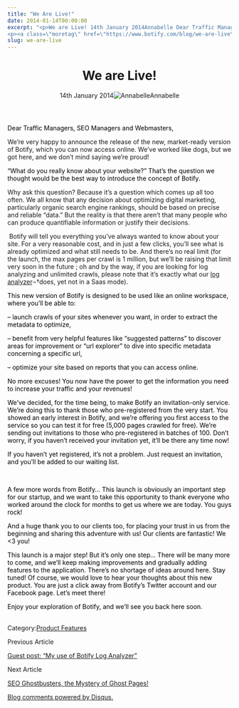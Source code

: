```yaml
---
title: "We Are Live!"
date: 2014-01-14T00:00:00
excerpt: "<p>We are Live! 14th January 2014Annabelle Dear Traffic Managers, SEO Managers and Webmasters, We&#8217;re very happy to announce the release of the new, market-ready version of Botify, which you can now access online. We&#8217;ve worked like dogs, but we got here, and we don&#8217;t mind saying we&#8217;re proud! &#8220;What do you really know about your&hellip; </p>
<p><a class=\"moretag\" href=\"https://www.botify.com/blog/we-are-live\">Read the full article</a></p>"
slug: we-are-live
---
```


<header class="text-center">
<h1 class="font-internacional font-regular normal text-header-one leading-header-one text-typography-accent-2">We are Live!</h1>
<div class="flex items-center justify-center my-3"><span class="mr-1 font-internacional font-regular normal text-base leading-none text-typography-primary-lighter">14th January 2014</span><img decoding="async" alt="Annabelle" class="rounded-full w-10 h-10" src="//images.ctfassets.net/tp56mevc46jo/2fCkDEsbiQSWGIkcWs40mG/e548033eda97a957ca690bdc814ed048/HS-PNG-100x100-Annabelle_Bouard.png"><span class="ml-1 font-internacional font-regular normal text-base leading-none text-typography-primary">Annabelle</span></div>
</header>
<p><span class="font-roboto font-regular normal text-base leading-none Markdown__Container"></span></p>
<p dir="ltr"><span style="color:#000000;background-color:transparent;font-style:normal;font-variant:normal;text-decoration:none;vertical-align:baseline;white-space:pre-wrap;">Dear Traffic Managers, SEO Managers and Webmasters,</span></p>
<p dir="ltr"><span style="background-color: transparent; white-space: pre-wrap;">We&#8217;re very happy to announce the release of the new, market-ready version of Botify, which you can now access online. We&#8217;ve worked like dogs, but we got here, and we don&#8217;t mind saying we&#8217;re proud!</span></p>
<p dir="ltr"><span style="color:#000000;background-color:transparent;font-style:normal;font-variant:normal;text-decoration:none;vertical-align:baseline;white-space:pre-wrap;">&#8220;What do you really know about your website?&#8221; That&#8217;s the question we thought would be the best way to introduce the concept of Botify.</span></p>
<p dir="ltr"><span style="background-color: transparent; white-space: pre-wrap;">Why ask this question? Because it&#8217;s a question which comes up all too often. We all know that any decision about optimizing digital marketing, particularly organic search engine rankings, should be based on precise and reliable &#8220;data.&#8221; But the reality is that there aren&#8217;t that many people who can produce quantifiable information or justify their decisions.</span></p>
<p dir="ltr"><span style="color:#000000;background-color:transparent;font-style:normal;font-variant:normal;text-decoration:none;vertical-align:baseline;white-space:pre-wrap;"> </span><span style="background-color: transparent; vertical-align: baseline; white-space: pre-wrap;">Botify will tell you everything you&#8217;ve always wanted to know about your site. For a very reasonable cost, and in just a few clicks, you&#8217;ll see what is already optimized and what still needs to be. And there&#8217;s no real limit (for the launch, the max pages per crawl is 1 million, but we&#8217;ll be raising that limit very soon in the future ; oh and by the way, if you are looking for log analyzing and unlimited crawls, please note that it&#8217;s exactly what our </span><a href="https://www.botify.com/log-analyzer/" target="_self" rel="noopener noreferrer">log analyzer</a>¬†<span style="background-color: transparent; vertical-align: baseline; white-space: pre-wrap;">does, yet not in a Saas mode).</span></p>
<p dir="ltr"><span style="color:#000000;background-color:transparent;font-style:normal;font-variant:normal;text-decoration:none;vertical-align:baseline;white-space:pre-wrap;">This new version of Botify is designed to be used like an online workspace, where you&#8217;ll be able to:</span></p>
<p dir="ltr"><span style="color:#000000;background-color:transparent;font-style:normal;font-variant:normal;text-decoration:none;vertical-align:baseline;white-space:pre-wrap;">&#8211; launch crawls of your sites whenever you want, in order to extract the metadata to optimize,</span></p>
<p dir="ltr"><span style="color:#000000;background-color:transparent;font-style:normal;font-variant:normal;text-decoration:none;vertical-align:baseline;white-space:pre-wrap;">&#8211; benefit from very helpful features like &#8220;suggested patterns&#8221; to discover areas for improvement or &#8220;url explorer&#8221; to dive into specific metadata concerning a specific url,</span></p>
<p dir="ltr"><span style="color:#000000;background-color:transparent;font-style:normal;font-variant:normal;text-decoration:none;vertical-align:baseline;white-space:pre-wrap;">&#8211; optimize your site based on reports that you can access online.</span></p>
<p dir="ltr"><span style="color:#000000;background-color:transparent;font-style:normal;font-variant:normal;text-decoration:none;vertical-align:baseline;white-space:pre-wrap;">No more excuses! You now have the power to get the information you need to increase your traffic and your revenues!</span></p>
<p dir="ltr"><span style="color:#000000;background-color:transparent;font-style:normal;font-variant:normal;text-decoration:none;vertical-align:baseline;white-space:pre-wrap;">We&#8217;ve decided, for the time being, to make Botify an invitation-only service. We&#8217;re doing this to thank those who pre-registered from the very start. You showed an early interest in Botify, and we&#8217;re offering you first access to the service so you can test it for free (5,000 pages crawled for free). We&#8217;re sending out invitations to those who pre-registered in batches of 100. Don&#8217;t worry, if you haven&#8217;t received your invitation yet, it&#8217;ll be there any time now!</span><span style="background-color: transparent; white-space: pre-wrap;"> </span></p>
<p dir="ltr"><span style="color:#000000;background-color:transparent;font-style:normal;font-variant:normal;text-decoration:none;vertical-align:baseline;white-space:pre-wrap;">If you haven&#8217;t yet registered, it&#8217;s not a problem. Just request an invitation, and you&#8217;ll be added to our waiting list.</span></p>
<p><b id="docs-internal-guid-323b11fb-8cc0-5729-f8b1-f7ca36ce480e"><br />
<span style="color:#000000;background-color:transparent;font-style:normal;font-variant:normal;text-decoration:none;vertical-align:baseline;white-space:pre-wrap;"></span></b></p>
<p dir="ltr"><span style="color:#000000;background-color:transparent;font-style:normal;font-variant:normal;text-decoration:none;vertical-align:baseline;white-space:pre-wrap;">A few more words from Botify&#8230; This launch is obviously an important step for our startup, and we want to take this opportunity to thank everyone who worked around the clock for months to get us where we are today. You guys rock!</span></p>
<p dir="ltr"><span style="color:#000000;background-color:transparent;font-style:normal;font-variant:normal;text-decoration:none;vertical-align:baseline;white-space:pre-wrap;">And a huge thank you to our clients too, for placing your trust in us from the beginning and sharing this adventure with us! Our clients are fantastic! We &lt;3 you!</span></p>
<p dir="ltr"><span style="color:#000000;background-color:transparent;font-style:normal;font-variant:normal;text-decoration:none;vertical-align:baseline;white-space:pre-wrap;">This launch is a major step! But it&#8217;s only one step&#8230; There will be many more to come, and we&#8217;ll keep making improvements and gradually adding features to the application. There&#8217;s no shortage of ideas around here. Stay tuned! Of course, we would love to hear your thoughts about this new product. You are just a click away from Botify&#8217;s Twitter account and our Facebook page. Let&#8217;s meet there!</span></p>
<p dir="ltr"><span style="color:#000000;background-color:transparent;font-style:normal;font-variant:normal;text-decoration:none;vertical-align:baseline;white-space:pre-wrap;"><span id="docs-internal-guid-323b11fb-8ccb-9309-f3ef-2466ef58ac23"><span style="background-color: transparent; vertical-align: baseline;">Enjoy your exploration of Botify, and we&#8217;ll see you back here soon.</span></span><br />
</span></p>
<div class="tags leading-big border-t border-b border-brand-quaternary-lighter mt-4"><span class="mr-1 font-roboto font-regular normal text-base leading-none">Category:</span><span><a class="uppercase text-typography-accent-1" href="/platform">Product Features</a></span></div>
<footer class="flex justify-center my-5 mx-5">
<div class="mr-1 w-1/2 text-right">
<p><span class="font-internacional font-regular normal text-base leading-none text-typography-primary">Previous Article</span></p>
<p><a class="inline-block mt-2" href="/blog/testimonial-botify-log-analyzer"><span class="font-roboto font-regular normal text-base leading-none text-typography-accent-4">Guest post: &#8220;My use of Botify Log Analyzer&#8221;</span></a></p>
</div>
<div class="ml-1 w-1/2">
<p><span class="font-internacional font-regular normal text-base leading-none text-typography-primary">Next Article</span></p>
<p><a class="inline-block mt-2" href="/blog/seo-ghostbusters-mystery-ghost-pages"><span class="font-roboto font-regular normal text-base leading-none text-typography-accent-4">SEO Ghostbusters, the Mystery of Ghost Pages!</span></a></p>
</div>
</footer>
<div shortname="botify" title="We are Live!" url="https://www.botify.com/blog/we-are-live">
<div id="disqus_thread_old"></div>
<p><a class="dsq-brlink" href="http://disqus.com">Blog comments powered by <span class="logo-disqus">Disqus</span>.</a></p>
</div>
